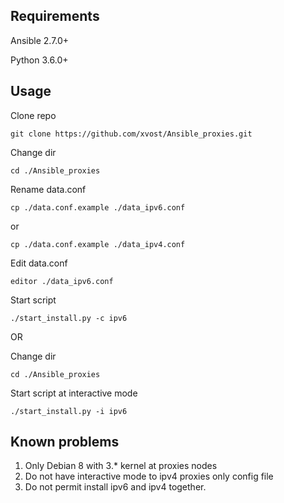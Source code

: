 

## Requirements

Ansible 2.7.0+

Python 3.6.0+

## Usage

Clone repo
```
git clone https://github.com/xvost/Ansible_proxies.git
```
Change dir
```
cd ./Ansible_proxies
```
Rename data.conf
```
cp ./data.conf.example ./data_ipv6.conf
```
or
```
cp ./data.conf.example ./data_ipv4.conf
```
Edit data.conf
```
editor ./data_ipv6.conf
```
Start script
```
./start_install.py -c ipv6
```

OR

Change dir
```
cd ./Ansible_proxies
```
Start script at interactive mode
```
./start_install.py -i ipv6
```

## Known problems

1. Only Debian 8 with 3.* kernel at proxies nodes
2. Do not have interactive mode to ipv4 proxies only config file
3. Do not permit install ipv6 and ipv4 together.
